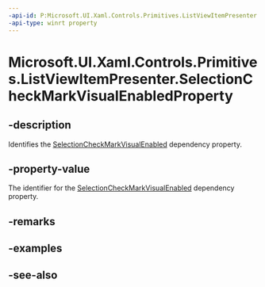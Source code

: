 ```yaml
---
-api-id: P:Microsoft.UI.Xaml.Controls.Primitives.ListViewItemPresenter.SelectionCheckMarkVisualEnabledProperty
-api-type: winrt property
---
```


<!-- Property syntax
public Windows.UI.Xaml.DependencyProperty SelectionCheckMarkVisualEnabledProperty { get; }
-->

# Microsoft.UI.Xaml.Controls.Primitives.ListViewItemPresenter.SelectionCheckMarkVisualEnabledProperty

## -description
Identifies the [SelectionCheckMarkVisualEnabled](listviewitempresenter_selectioncheckmarkvisualenabled.md) dependency property.

## -property-value
The identifier for the [SelectionCheckMarkVisualEnabled](listviewitempresenter_selectioncheckmarkvisualenabled.md) dependency property.

## -remarks

## -examples

## -see-also
